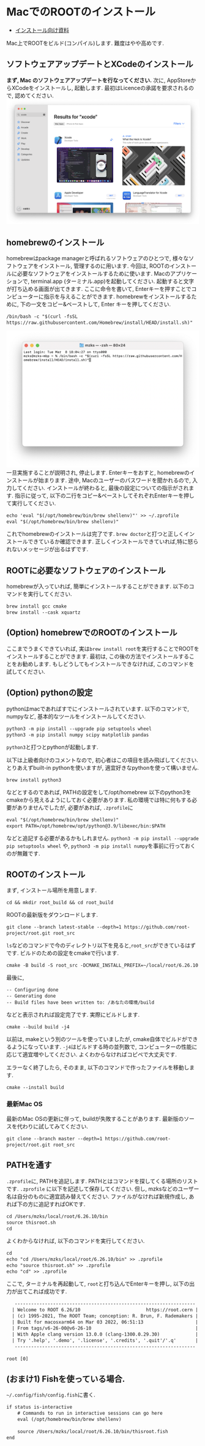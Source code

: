 # MacでのROOTのインストール
* [インストール向け資料](./materials/root_lec_mzks_install.pdf)

Mac上でROOTをビルド(コンパイル)します.
難度はやや高めです.

 ## ソフトウェアアップデートとXCodeのインストール
**まず, Mac のソフトウェアアップデートを行なってください.**
次に, AppStoreからXCodeをインストールし, 起動します. 
最初はLicenceの承諾を要求されるので, 認めてください.
![XCodeのインストール](img/mac_1.png)

 ## homebrewのインストール
homebrewはpackage managerと呼ばれるソフトウェアのひとつで, 様々なソフトウェアをインストール, 管理するのに用います.
今回は, ROOTのインストールに必要なソフトウェアをインストールするために使います.
Macのアプリケーションで, terminal.app (ターミナル.app)を起動してください.
起動すると文字が打ち込める画面が出てきます.
ここに命令を書いて, Enterキーを押すことでコンピューターに指示を与えることができます.
homebrewをインストールするために, 下の一文をコピー&ペーストして, Enter キーを押してください.
```
/bin/bash -c "$(curl -fsSL https://raw.githubusercontent.com/Homebrew/install/HEAD/install.sh)"
```
![homebrewのインストール](img/mac_2.png)
一旦実施することが説明され, 停止します.
Enterキーをおすと, homebrewのインストールが始まります. 
途中, Macのユーザーのパスワードを聞かれるので, 入力してください.
インストールが終わると, 最後の設定についての指示がされます.
指示に従って, 以下の二行をコピー&ペーストしてそれぞれEnterキーを押して実行してください.
```
echo 'eval "$(/opt/homebrew/bin/brew shellenv)"' >> ~/.zprofile
eval "$(/opt/homebrew/bin/brew shellenv)"
```
これでhomebrewのインストールは完了です.
`brew doctor`と打つと正しくインストールできているか確認できます.
正しくインストールできていれば,特に怒られないメッセージが出るはずです.

 ## ROOTに必要なソフトウェアのインストール
homebrewが入っていれば, 簡単にインストールすることができます.
以下のコマンドを実行してください.
```
brew install gcc cmake
brew install --cask xquartz
```

 ## (Option) homebrewでのROOTのインストール
ここまでうまくできていれば, 実は`brew install root`を実行することでROOTをインストールすることができます.
最初は, この後の方法でインストールすることをお勧めします.
もしどうしてもインストールできなければ, このコマンドを試してください.

 ## (Option) pythonの設定
pythonはmacであればすでにインストールされています.
以下のコマンドで, numpyなど, 基本的なツールをインストールしてください.
```
python3 -m pip install --upgrade pip setuptools wheel
python3 -m pip install numpy scipy matplotlib pandas
```

`python3`と打つとpythonが起動します.

以下は上級者向けのコメントなので, 初心者はこの項目を読み飛ばしてください.
とりあえずbuilt-in pythonを使いますが, 適宜好きなpythonを使って構いません.
```
brew install python3
```
などとするのであれば, PATHの設定をして/opt/homebrew 以下のpython3をcmakeから見えるようにしておく必要があります.
私の環境では特に何もする必要がありませんでしたが, 必要があれば, `.zprofile`に
```
eval "$(/opt/homebrew/bin/brew shellenv)"
export PATH=/opt/homebrew/opt/python@3.9/libexec/bin:$PATH
```
などと追記する必要があるかもしれません.
`python3 -m pip install --upgrade pip setuptools wheel` や, `python3 -m pip install numpy`を事前に行っておくのが無難です.


 ## ROOTのインストール
まず, インストール場所を用意します.
```
cd && mkdir root_build && cd root_build
```
ROOTの最新版をダウンロードします.
```
git clone --branch latest-stable --depth=1 https://github.com/root-project/root.git root_src
```

`ls`などのコマンドで今のディレクトリ以下を見ると,`root_src`ができているはずです.
ビルドのための設定をcmakeで行います.
```
cmake -B build -S root_src -DCMAKE_INSTALL_PREFIX=~/local/root/6.26.10
```
最後に, 
```
-- Configuring done
-- Generating done
-- Build files have been written to: /あなたの環境/build
```
などと表示されれば設定完了です.
実際にビルドします.
```
cmake --build build -j4
```
以前は, makeという別のツールを使っていましたが, cmake自体でビルドができるようになっています.
`-j4`はビルドする時の並列数で, コンピューターの性能に応じて適宜増やしてください.
よくわからなければコピペで大丈夫です.

エラーなく終了したら, そのまま, 以下のコマンドで作ったファイルを移動します.
```
cmake --install build
```

 ### 最新Mac OS
 最新のMac OSの更新に伴って, buildが失敗することがあります.
 最新版のソースを代わりに試してみてください.
```
git clone --branch master --depth=1 https://github.com/root-project/root.git root_src
```

 ## PATHを通す
`.zprofile`に, PATHを追記します.
PATHとはコマンドを探してくる場所のリストです.
`.zprofile` に以下を記述して保存してください.
但し, mzksなどのユーザー名は自分のものに適宜読み替えてください.
ファイルがなければ新規作成し, あれば下の方に追記すればOKです.
```
cd /Users/mzks/local/root/6.26.10/bin
source thisroot.sh
cd
```

よくわからなければ, 以下のコマンドを実行してください.
```
cd
echo "cd /Users/mzks/local/root/6.26.10/bin" >> .zprofile
echo "source thisroot.sh" >> .zprofile
echo "cd" >> .zprofile
```

ここで, ターミナルを再起動して, `root`と打ち込んでEnterキーを押し, 以下の出力が出てこれば成功です.
```
   ------------------------------------------------------------------
  | Welcome to ROOT 6.26/10                        https://root.cern |
  | (c) 1995-2021, The ROOT Team; conception: R. Brun, F. Rademakers |
  | Built for macosxarm64 on Mar 03 2022, 06:51:13                   |
  | From tags/v6-26-00@v6-26-10                                      |
  | With Apple clang version 13.0.0 (clang-1300.0.29.30)             |
  | Try '.help', '.demo', '.license', '.credits', '.quit'/'.q'       |
   ------------------------------------------------------------------

root [0]
```

## (おまけ1) Fishを使っている場合.
`~/.config/fish/config.fish`に書く.
```
if status is-interactive
    # Commands to run in interactive sessions can go here
    eval (/opt/homebrew/bin/brew shellenv)

    source /Users/mzks/local/root/6.26.10/bin/thisroot.fish
end
```


